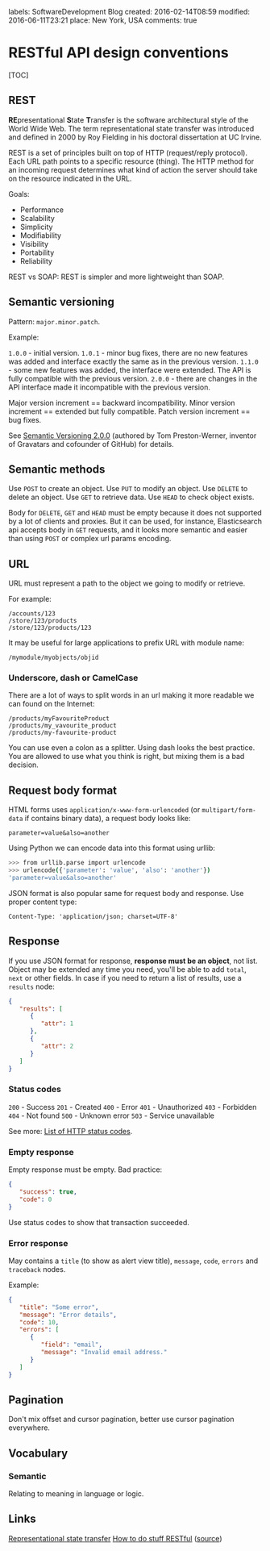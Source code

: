 labels: SoftwareDevelopment
        Blog
created: 2016-02-14T08:59
modified: 2016-06-11T23:21
place: New York, USA
comments: true

# RESTful API design conventions

[TOC]

## REST

**RE**presentational **S**tate **T**ransfer is the software architectural style of the World Wide Web.
The term representational state transfer was introduced and defined in 2000 by Roy Fielding in his doctoral dissertation at UC Irvine.

REST is a set of principles built on top of HTTP (request/reply protocol). Each URL path points to a specific resource (thing). The HTTP method for an incoming request determines what kind of action the server should take on the resource indicated in the URL.

Goals:

- Performance
- Scalability
- Simplicity
- Modifiability
- Visibility
- Portability
- Reliability

REST vs SOAP: REST is simpler and more lightweight than SOAP.

## Semantic versioning

Pattern: ```major.minor.patch```.

Example:

```1.0.0``` - initial version.
```1.0.1``` - minor bug fixes, there are no new features was added and interface exactly the same as in the previous version.
```1.1.0``` - some new features was added, the interface were extended. The API is fully compatible with the previous version.
```2.0.0``` - there are changes in the API interface made it incompatible with the previous version.

Major version increment == backward incompatibility.
Minor version increment == extended but fully compatible.
Patch version increment == bug fixes.

See [Semantic Versioning 2.0.0](http://semver.org/) (authored by Tom Preston-Werner, inventor of Gravatars and cofounder of GitHub) for details.

## Semantic methods

Use ```POST``` to create an object.
Use ```PUT``` to modify an object.
Use ```DELETE``` to delete an object.
Use ```GET``` to retrieve data.
Use ```HEAD``` to check object exists.

Body for ```DELETE```, ```GET``` and ```HEAD``` must be empty because it does not supported by a lot of clients and proxies.
But it can be used, for instance, Elasticsearch api accepts body in ```GET``` requests, and it looks more semantic and easier than using ```POST``` or complex url params encoding.

## URL

URL must represent a path to the object we going to modify or retrieve.

For example:
```
/accounts/123
/store/123/products
/store/123/products/123
```

It may be useful for large applications to prefix URL with module name:
```
/mymodule/myobjects/objid
```

### Underscore, dash or CamelCase

There are a lot of ways to split words in an url making it more readable we can found on the Internet:
```
/products/myFavouriteProduct
/products/my_vavourite_product
/products/my-favourite-product
```

You can use even a colon as a splitter.
Using dash looks the best practice. You are allowed to use what you think is right, but mixing them is a bad decision.

## Request body format

HTML forms uses ```application/x-www-form-urlencoded``` (or ```multipart/form-data``` if contains binary data), a request body looks like:
```
parameter=value&also=another
```

Using Python we can encode data into this format using urllib:
```bash
>>> from urllib.parse import urlencode
>>> urlencode({'parameter': 'value', 'also': 'another'})
'parameter=value&also=another'
```

JSON format is also popular same for request body and response. Use proper content type:
```
Content-Type: 'application/json; charset=UTF-8'
```

## Response

If you use JSON format for response, **response must be an object**, not list. Object may be extended any time you need, you'll be able to add ```total```, ```next``` or other fields.
In case if you need to return a list of results, use a ```results``` node:
```json
{
   "results": [
      {
         "attr": 1
      },
      {
         "attr": 2
      }
   ]
}
```

### Status codes

```200``` - Success
```201``` - Created
```400``` - Error
```401``` - Unauthorized
```403``` - Forbidden
```404``` - Not found
```500``` - Unknown error
```503``` - Service unavailable

See more: [List of HTTP status codes](https://en.wikipedia.org/wiki/List_of_HTTP_status_codes).

### Empty response

Empty response must be empty. Bad practice:
```json
{
   "success": true,
   "code": 0
}
```

Use status codes to show that transaction succeeded.

### Error response

May contains a ```title``` (to show as alert view title), ```message```, ```code```, ```errors``` and ```traceback``` nodes.

Example:
```json
{
   "title": "Some error",
   "message": "Error details",
   "code": 10,
   "errors": [
      {
         "field": "email",
         "message": "Invalid email address."
      }
   ]
}
```

## Pagination

Don't mix offset and cursor pagination, better use cursor pagination everywhere.

## Vocabulary

### Semantic

Relating to meaning in language or logic.

## Links

[Representational state transfer](https://en.wikipedia.org/wiki/Representational_state_transfer)
[How to do stuff RESTful](http://restcookbook.com/) ([source](https://github.com/restcookbook/restcookbook))
